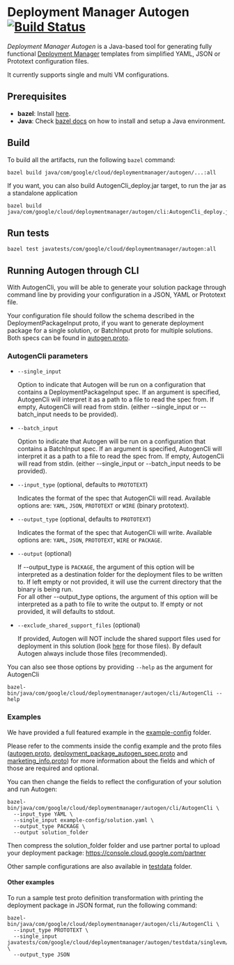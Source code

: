 # Deployment Manager Autogen [![Build Status](https://travis-ci.com/GoogleCloudPlatform/deploymentmanager-autogen.svg?branch=master)](https://travis-ci.com/GoogleCloudPlatform/deploymentmanager-autogen)

*Deployment Manager Autogen* is a Java-based tool for generating fully functional [Deployment Manager](https://cloud.google.com/deployment-manager/docs/) templates from simplified YAML, JSON or Prototext configuration files.

It currently supports single and multi VM configurations.

## Prerequisites

* **bazel**: Install [here](https://docs.bazel.build/versions/master/install.html).
* **Java**: Check [bazel docs](https://docs.bazel.build/versions/master/tutorial/java.html) on how to install and setup a Java environment.

## Build

To build all the artifacts, run the following `bazel` command:

```shell
bazel build java/com/google/cloud/deploymentmanager/autogen/...:all
```

If you want, you can also build AutogenCli_deploy.jar target, to run the jar as a standalone application
```shell
bazel build java/com/google/cloud/deploymentmanager/autogen/cli:AutogenCli_deploy.jar
```

## Run tests

```shell
bazel test javatests/com/google/cloud/deploymentmanager/autogen:all
```

## Running Autogen through CLI

With AutogenCli, you will be able to generate your solution package through command line by providing
your configuration in a JSON, YAML or Prototext file.

Your configuration file should follow the schema described in the DeploymentPackageInput proto, if you want
to generate deployment package for a single solution, or BatchInput proto for multiple solutions. Both specs
can be found in [autogen.proto](java/com/google/cloud/deploymentmanager/autogen/autogen.proto).

### AutogenCli parameters

* `--single_input`

  Option to indicate that Autogen will be run on a configuration that contains a DeploymentPackageInput spec. If an argument is specified, AutogenCli will interpret it as a path to a file to read the spec from. If empty, AutogenCli will read from stdin. (either --single_input or --batch_input needs to be provided).

* `--batch_input`

  Option to indicate that Autogen will be run on a configuration that contains a BatchInput spec. If an argument is specified, AutogenCli will interpret it as a path to a file to read the spec from. If empty, AutogenCli will read from stdin. (either --single_input or --batch_input needs to be provided).

* `--input_type` (optional, defaults to `PROTOTEXT`)

  Indicates the format of the spec that AutogenCli will read. Available options are: `YAML`, `JSON`, `PROTOTEXT` or `WIRE` (binary prototext).

* `--output_type` (optional, defaults to `PROTOTEXT`)

  Indicates the format of the spec that AutogenCli will write. Available options are: `YAML`, `JSON`, `PROTOTEXT`, `WIRE` or `PACKAGE`.

* `--output` (optional)

  If --output_type is `PACKAGE`, the argument of this option will be interpreted as a destination folder for the deployment files to be written to. If left empty or not provided, it will use the current directory that the binary is being run.\
  For all other --output_type options, the argument of this option will be interpreted as a path to file to write the output to. If empty or not provided, it will defaults to stdout.

* `--exclude_shared_support_files` (optional)

  If provided, Autogen will NOT include the shared support files used for deployment in this solution (look [here](java/com/google/cloud/deploymentmanager/autogen/templates/sharedsupport/common) for those files). By default Autogen always include those files (recommended).

You can also see those options by providing `--help` as the argument for AutogenCli

```shell
bazel-bin/java/com/google/cloud/deploymentmanager/autogen/cli/AutogenCli --help
```

### Examples

We have provided a full featured example in the [example-config](example-config/) folder.

Please refer to the comments inside the config example and the proto files ([autogen.proto](java/com/google/cloud/deploymentmanager/autogen/autogen.proto), [deployment_package_autogen_spec.proto](java/com/google/cloud/deploymentmanager/autogen/deployment_package_autogen_spec.proto) and [marketing_info.proto](java/com/google/cloud/deploymentmanager/autogen/marketing_info.proto)) for more information about the fields and which of those are required and optional.

You can then change the fields to reflect the configuration of your solution and run Autogen:

```shell
bazel-bin/java/com/google/cloud/deploymentmanager/autogen/cli/AutogenCli \
  --input_type YAML \
  --single_input example-config/solution.yaml \
  --output_type PACKAGE \
  --output solution_folder
```

Then compress the solution_folder folder and use partner portal to upload your deployment package: https://console.cloud.google.com/partner

Other sample configurations are also available in [testdata](javatests/com/google/cloud/deploymentmanager/autogen/testdata) folder.

#### Other examples

To run a sample test proto definition transformation with printing the deployment package in JSON
format, run the following command:

```shell
bazel-bin/java/com/google/cloud/deploymentmanager/autogen/cli/AutogenCli \
  --input_type PROTOTEXT \
  --single_input javatests/com/google/cloud/deploymentmanager/autogen/testdata/singlevm/full_features/input.prototext \
  --output_type JSON
```
